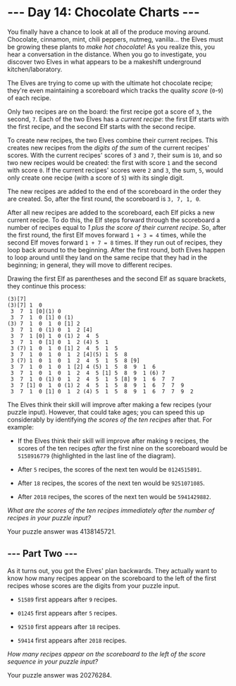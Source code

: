 # --- Day 14: Chocolate Charts ---

You finally have a chance to look at all of the produce moving around. Chocolate, cinnamon, mint, chili peppers, nutmeg, vanilla... the Elves must be growing these plants to *make* *hot chocolate*! As you realize this, you hear a conversation in the distance. When you go to investigate, you discover two Elves in what appears to be a makeshift underground kitchen/laboratory.

The Elves are trying to come up with the ultimate hot chocolate recipe; they're even maintaining a scoreboard which tracks the quality *score* (`0`-`9`) of each recipe.

Only two recipes are on the board: the first recipe got a score of `3`, the second, `7`. Each of the two Elves has a *current recipe*: the first Elf starts with the first recipe, and the second Elf starts with the second recipe.

To create new recipes, the two Elves combine their current recipes.  This creates new recipes from the *digits of the sum* of the current recipes' scores.  With the current recipes' scores of `3` and `7`, their sum is `10`, and so two new recipes would be created: the first with score `1` and the second with score `0`. If the current recipes' scores were `2` and `3`, the sum, `5`, would only create one recipe (with a score of `5`) with its single digit.

The new recipes are added to the end of the scoreboard in the order they are created.  So, after the first round, the scoreboard is `3, 7, 1, 0`.

After all new recipes are added to the scoreboard, each Elf picks a new current recipe.  To do this, the Elf steps forward through the scoreboard a number of recipes equal to *1 plus the score of their current recipe*. So, after the first round, the first Elf moves forward `1 + 3 = 4` times, while the second Elf moves forward `1 + 7 = 8` times. If they run out of recipes, they loop back around to the beginning. After the first round, both Elves happen to loop around until they land on the same recipe that they had in the beginning; in general, they will move to different recipes.

Drawing the first Elf as parentheses and the second Elf as square brackets, they continue this process:

```
(3)[7]
(3)[7] 1  0 
 3  7  1 [0](1) 0 
 3  7  1  0 [1] 0 (1)
(3) 7  1  0  1  0 [1] 2 
 3  7  1  0 (1) 0  1  2 [4]
 3  7  1 [0] 1  0 (1) 2  4  5 
 3  7  1  0 [1] 0  1  2 (4) 5  1 
 3 (7) 1  0  1  0 [1] 2  4  5  1  5 
 3  7  1  0  1  0  1  2 [4](5) 1  5  8 
 3 (7) 1  0  1  0  1  2  4  5  1  5  8 [9]
 3  7  1  0  1  0  1 [2] 4 (5) 1  5  8  9  1  6 
 3  7  1  0  1  0  1  2  4  5 [1] 5  8  9  1 (6) 7 
 3  7  1  0 (1) 0  1  2  4  5  1  5 [8] 9  1  6  7  7 
 3  7 [1] 0  1  0 (1) 2  4  5  1  5  8  9  1  6  7  7  9 
 3  7  1  0 [1] 0  1  2 (4) 5  1  5  8  9  1  6  7  7  9  2 

```

The Elves think their skill will improve after making a few recipes (your puzzle input). However, that could take ages; you can speed this up considerably by identifying *the scores of the ten recipes* after that.  For example:


 - If the Elves think their skill will improve after making `9` recipes, the scores of the ten recipes *after* the first nine on the scoreboard would be `5158916779` (highlighted in the last line of the diagram).

 - After `5` recipes, the scores of the next ten would be `0124515891`.

 - After `18` recipes, the scores of the next ten would be `9251071085`.

 - After `2018` recipes, the scores of the next ten would be `5941429882`.


*What are the scores of the ten recipes immediately after the number of recipes in your puzzle input?*


Your puzzle answer was 4138145721.

## --- Part Two ---

As it turns out, you got the Elves' plan backwards.  They actually want to know how many recipes appear on the scoreboard to the left of the first recipes whose scores are the digits from your puzzle input.


 - `51589` first appears after `9` recipes.

 - `01245` first appears after `5` recipes.

 - `92510` first appears after `18` recipes.

 - `59414` first appears after `2018` recipes.


*How many recipes appear on the scoreboard to the left of the score sequence in your puzzle input?*


Your puzzle answer was 20276284.
